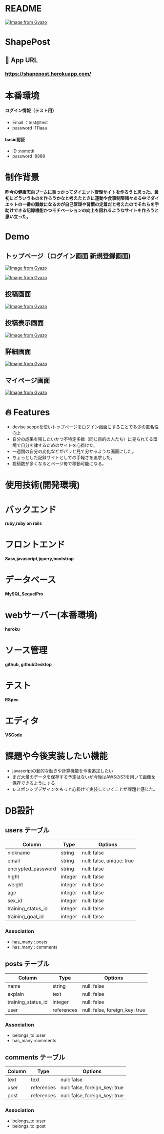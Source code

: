 # README
[![Image from Gyazo](https://i.gyazo.com/34668a2f62bfb921a255804eda095515.jpg)](https://gyazo.com/34668a2f62bfb921a255804eda095515)
# ShapePost

## 💫 App URL
### **https://shapepost.herokuapp.com/**

# 本番環境
#### ログイン情報（テスト用）
* Email ：test@test
* password :111aaa
#### basic認証
* ID :nomotti
* password :8888

# 制作背景
**昨今の健康志向ブームに乗っかってダイエット管理サイトを作ろうと思った。最初にどういうものを作ろうかなと考えたときに運動や食事制限諸々ある中でダイエットの一番の難敵になるのが自己管理や習慣の定着だと考えたのでそれらを手助けできる記録機能かつモチベーションの向上を図れるようなサイトを作ろうと思い立った。**

# Demo
## トップページ（ログイン画面 新規登録画面)
[![Image from Gyazo](https://i.gyazo.com/19b8eadfbf8bf4bee7bb67d613033612.png)](https://gyazo.com/19b8eadfbf8bf4bee7bb67d613033612)

[![Image from Gyazo](https://i.gyazo.com/d81e2bde2eb131866ac1ca3c8eb2f731.png)](https://gyazo.com/d81e2bde2eb131866ac1ca3c8eb2f731)

## 投稿画面
[![Image from Gyazo](https://i.gyazo.com/3bff7ef39603fb1100866811baabaf11.png)](https://gyazo.com/3bff7ef39603fb1100866811baabaf11)
## 投稿表示画面
[![Image from Gyazo](https://i.gyazo.com/1d6e63c82faae16555c2c895449faab8.jpg)](https://gyazo.com/1d6e63c82faae16555c2c895449faab8)
## 詳細画面
[![Image from Gyazo](https://i.gyazo.com/6980cfca11f22850794aa358d2bbd156.jpg)](https://gyazo.com/6980cfca11f22850794aa358d2bbd156)
## マイページ画面
[![Image from Gyazo](https://i.gyazo.com/32b2194c25aa36d7d5a02bfe518a640b.jpg)](https://gyazo.com/32b2194c25aa36d7d5a02bfe518a640b)

# 🔥 Features
* devise scopeを使いトップページをログイン画面にすることで多少の匿名性向上
* 自分の成果を残したいかつ不特定多数（同じ目的の人たち）に見られてる環境で自分を律するためのサイトを心掛けた。
* 一週間の自分の変化などがパッと見て分かるような画面にした。
* ちょっとした記録サイトとしての手軽さを追求した。
* 投稿数が多くなるとページ毎で移動可能になる。
 
# 使用技術(開発環境)
# バックエンド
**ruby,ruby on rails**
# フロントエンド
**Sass,javascript,jquery,bootstrap**
# データベース
**MySQL,SequelPro**
# webサーバー(本番環境)
**heroku**
# ソース管理
**github, githubDesktop**
# テスト
**RSpec**
# エディタ
**VSCode**

# 課題や今後実装したい機能
* javascriptの動的な動きや計算機能を今後追加したい
* まだ大量のデータを保存する予定はないが今後はAWSのS3を用いて画像を保存できるようにする
* レスポンシブデザインをもっと心掛けて実装していくことが課題と感じた。

# DB設計

## users テーブル

| Column             | Type    | Options                  |
| ------------------ | ------- | ------------------------ |
| nickname           | string  | null: false              |
| email              | string  | null: false, unique: true|
| encrypted_password | string  | null: false              |
| hight              | integer | null: false              | 
| weight             | integer | null: false              |
| age                | integer | null: false              |
| sex_id             | integer | null: false              |
| training_status_id | integer | null: false              |
| training_goal_id   | integer | null: false              |

### Association

- has_many : posts
- has_many : comments

## posts テーブル

| Column              | Type    | Options     |
| --------------------| ------  | ----------- |
| name                | string  | null: false |
| explain             | text    | null: false | 
| training_status_id  | integer | null: false |
| user                | references | null: false, foreign_key: true |

### Association

- belongs_to :user
- has_many :comments

## comments テーブル

| Column   | Type       | Options     |
| -------- | ---------- | ----------- |
| text     | text       | null: false |
| user     | references | null: false, foreign_key: true |
| post     | references | null: false, foreign_key: true |
### Association

- belongs_to :user
- belongs_to :post
